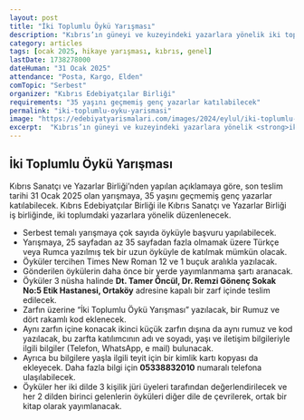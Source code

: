 ```yaml
---
layout: post
title: "İki Toplumlu Öykü Yarışması"
description: "Kıbrıs’ın güneyi ve kuzeyindeki yazarlara yönelik iki toplumlu öykü yarışması düzenleniyor."
category: articles
tags: [ocak 2025, hikaye yarışması, kıbrıs, genel]
lastDate: 1738278000
dateHuman: "31 Ocak 2025"
attendance: "Posta, Kargo, Elden"
comTopic: "Serbest"
organizer: "Kıbrıs Edebiyatçılar Birliği"
requirements: "35 yaşını geçmemiş genç yazarlar katılabilecek"
permalink: "iki-toplumlu-oyku-yarismasi"
image: "https://edebiyatyarismalari.com/images/2024/eylul/iki-toplumlu-oyku-yarismasi.jpg"
excerpt:  "Kıbrıs’ın güneyi ve kuzeyindeki yazarlara yönelik <strong>iki toplumlu öykü yarışması</strong> düzenleniyor."
---
```


## İki Toplumlu Öykü Yarışması

Kıbrıs Sanatçı ve Yazarlar Birliği’nden yapılan açıklamaya göre, son teslim tarihi 31 Ocak 2025 olan yarışmaya, 35 yaşını geçmemiş genç yazarlar katılabilecek.
Kıbrıs Edebiyatçılar Birliği ile Kıbrıs Sanatçı ve Yazarlar Birliği iş birliğinde, iki toplumdaki yazarlara yönelik düzenlenecek. 
- Serbest temalı yarışmaya çok sayıda öyküyle başvuru yapılabilecek. 
- Yarışmaya, 25 sayfadan az 35 sayfadan fazla olmamak üzere Türkçe veya Rumca yazılmış tek bir uzun öyküyle de katılmak mümkün olacak.
- Öyküler tercihen Times New Roman 12 ve 1 buçuk aralıkla yazılacak. 
- Gönderilen öykülerin daha önce bir yerde yayımlanmama şartı aranacak.
- Öyküler 3 nüsha halinde **Dt. Tamer Öncül, Dr. Remzi Gönenç Sokak No:5 Etik Hastanesi, Ortaköy** adresine kapalı bir zarf içinde teslim edilecek.
- Zarfın üzerine “İki Toplumlu Öykü Yarışması” yazılacak, bir Rumuz ve dört rakamlı kod eklenecek.
- Aynı zarfın içine konacak ikinci küçük zarfın dışına da aynı rumuz ve kod yazılacak, bu zarfta katılımcının adı ve soyadı, yaşı ve iletişim bilgileriyle ilgili bilgiler (Telefon, WhatsApp, e mail) bulunacak. 
- Ayrıca bu bilgilere yaşla ilgili teyit için bir kimlik kartı kopyası da ekleyecek. Daha fazla bilgi için **05338832010** numaralı telefona ulaşılabilecek.
- Öyküler her iki dilde 3 kişilik jüri üyeleri tarafından değerlendirilecek ve her 2 dilden birinci gelenlerin öyküleri diğer dile de çevrilerek, ortak bir kitap olarak yayımlanacak.